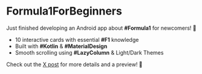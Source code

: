 # Formula1ForBeginners

Just finished developing an Android app about **#Formula1** for newcomers! 🏁  
- 10 interactive cards with essential **#F1** knowledge  
- Built with **#Kotlin** & **#MaterialDesign**  
- Smooth scrolling using **#LazyColumn** & Light/Dark Themes  

Check out the [X post](https://twitter.com/PranavKataria24/status/1864731007162749111) for more details and a preview! 🚀

